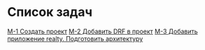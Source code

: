 # Список задач

[M-1 Создать проект](Cards/M-1%20Создать%20проект.md)
[М-2 Добавить DRF в проект](Cards/М-2%20Добавить%20DRF%20в%20проект.md)
[M-3 Добавить приложение realty. Подготовить архитектуру](Cards/M-3%20Добавить%20приложение%20realty.%20Подготовить%20архитектуру.md)
